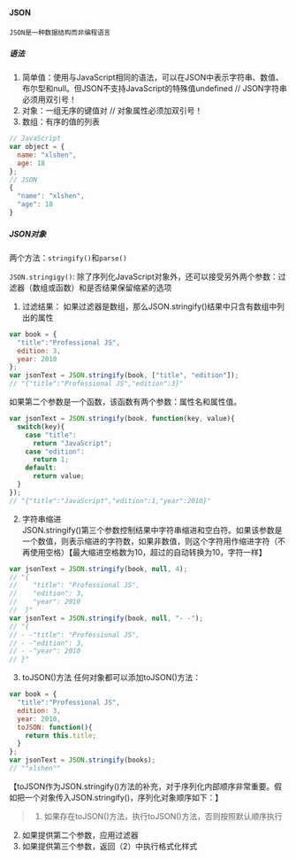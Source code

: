 #### JSON
`JSON是一种数据结构而非编程语言`  
##### 语法
1. 简单值：使用与JavaScript相同的语法，可以在JSON中表示字符串、数值、布尔型和null。但JSON不支持JavaScript的特殊值undefined // JSON字符串必须用双引号！  
2. 对象：一组无序的键值对 // 对象属性必须加双引号！  
3. 数组：有序的值的列表  
```javascript
// JavaScript
var object = {
  name: "xlshen",
  age: 18
};
// JSON
{
  "name": "xlshen",
  "age": 18
}
```
##### JSON对象
两个方法：`stringify()`和`parse()`

`JSON.stringigy()`:
除了序列化JavaScript对象外，还可以接受另外两个参数：过滤器（数组或函数）和是否结果保留缩紧的选项
1. 过滤结果：
如果过滤器是数组，那么JSON.stringify()结果中只含有数组中列出的属性
```javascript
var book = {
  "title":"Professional JS",
  edition: 3,
  year: 2010
};
var jsonText = JSON.stringify(book, ["title", "edition"]);
// "{"title":"Professional JS","edition":3}"
```
如果第二个参数是一个函数，该函数有两个参数：属性名和属性值。
```javascript
var jsonText = JSON.stringify(book, function(key, value){
  switch(key){
    case "title":
      return "JavaScript";
    case "edition":
      return 1;
    default: 
      return value;
  }
});
// "{"title":"JavaScript","edition":1,"year":2010}"
```
2. 字符串缩进  
JSON.stringify()第三个参数控制结果中字符串缩进和空白符。如果该参数是一个数值，则表示缩进的字符数，如果非数值，则这个字符用作缩进字符（不再使用空格）【最大缩进空格数为10，超过的自动转换为10，字符一样】
```javascript
var jsonText = JSON.stringify(book, null, 4);
// "{
//    "title": "Professional JS",
//    "edition": 3,
//    "year": 2010
//  }"
var jsonText = JSON.stringify(book, null, "- -");
// "{
// - -"title": "Professional JS",
// - -"edition": 3,
// - -"year": 2010
// }"
```
3. toJSON()方法
任何对象都可以添加toJSON()方法：
```javascript
var book = {
  "title":"Professional JS",
  edition: 3,
  year: 2010,
  toJSON: function(){
    return this.title;
  }
};
var jsonText = JSON.stringify(books);
// ""xlshen""
```
【toJSON作为JSON.stringify()方法的补充，对于序列化内部顺序非常重要。假如把一个对象传入JSON.stringify()，序列化对象顺序如下：】
> 1. 如果存在toJSON()方法，执行toJSON()方法，否则按照默认顺序执行  
2. 如果提供第二个参数，应用过滤器  
3. 如果提供第三个参数，返回（2）中执行格式化样式  
